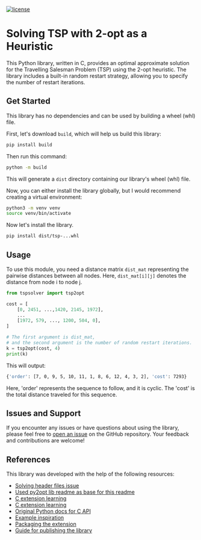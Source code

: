 [![license](https://img.shields.io/badge/license-MIT-success)](https://github.com/RoopkumarD/tspsolver/blob/main/LICENSE.md)

# Solving TSP with 2-opt as a Heuristic

This Python library, written in C, provides an optimal approximate solution for the Travelling Salesman Problem (TSP) using
the 2-opt heuristic. The library includes a built-in random restart strategy, allowing you to specify the number of restart
iterations.

## Get Started

This library has no dependencies and can be used by building a wheel (whl) file.

First, let's download `build`, which will help us build this library:

```bash
pip install build
```

Then run this command:

```bash
python -m build
```

This will generate a `dist` directory containing our library's wheel (whl) file.

Now, you can either install the library globally, but I would recommend creating a virtual environment:

```bash
python3 -m venv venv
source venv/bin/activate
```

Now let's install the library.

```bash
pip install dist/tsp-...whl
```

## Usage

To use this module, you need a distance matrix `dist_mat` representing the pairwise distances between all nodes. Here,
`dist_mat[i][j]` denotes the distance from node i to node j.

```python
from tspsolver import tsp2opt

cost = [
    [0, 2451, ...,1420, 2145, 1972],
    ...
    [1972, 579, ..., 1200, 504, 0],
]

# The first argument is dist_mat,
# and the second argument is the number of random restart iterations.
k = tsp2opt(cost, 4)
print(k)
```

This will output:

```bash
{'order': [7, 0, 9, 5, 10, 11, 1, 8, 6, 12, 4, 3, 2], 'cost': 7293}
```

Here, 'order' represents the sequence to follow, and it is cyclic. The 'cost' is the total distance traveled for this
sequence.

## Issues and Support

If you encounter any issues or have questions about using the library, please feel free to [open an
issue](https://github.com/RoopkumarD/tspsolver/issues) on the GitHub repository. Your feedback and contributions are welcome!

## References

This library was developed with the help of the following resources:

- [Solving header files issue](https://stackoverflow.com/questions/76467019/solved-how-to-get-cffi-and-setuptools-to-find-c-files-and-headers)
- [Used py2opt lib readme as base for this readme](https://github.com/pdrm83/py2opt)
- [C extension learning](https://llllllllll.github.io/c-extension-tutorial/index.html)
- [C extension learning](https://pythonextensionpatterns.readthedocs.io/en/latest/refcount.html#)
- [Original Python docs for C API](https://docs.python.org/3/c-api/)
- [Example inspiration](https://developers.google.com/optimization/routing/tsp#complete_programs)
- [Packaging the extension](https://setuptools.pypa.io/en/latest/userguide/ext_modules.html)
- [Guide for publishing the library](https://packaging.python.org/en/latest/tutorials/packaging-projects/)
